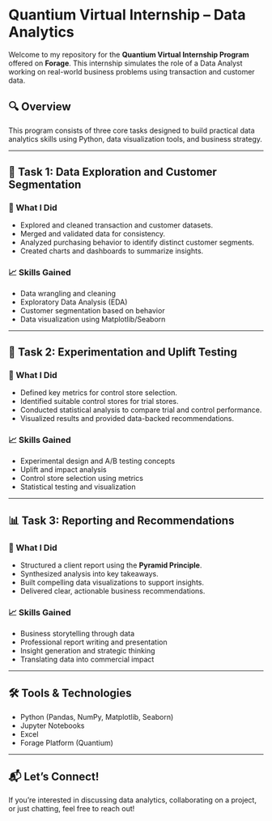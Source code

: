 # Quantium Virtual Internship – Data Analytics

Welcome to my repository for the **Quantium Virtual Internship Program** offered on **Forage**. This internship simulates the role of a Data Analyst working on real-world business problems using transaction and customer data.

## 🔍 Overview

This program consists of three core tasks designed to build practical data analytics skills using Python, data visualization tools, and business strategy.

---

## 🧩 Task 1: Data Exploration and Customer Segmentation

### 🔧 What I Did
- Explored and cleaned transaction and customer datasets.
- Merged and validated data for consistency.
- Analyzed purchasing behavior to identify distinct customer segments.
- Created charts and dashboards to summarize insights.

### 📈 Skills Gained
- Data wrangling and cleaning
- Exploratory Data Analysis (EDA)
- Customer segmentation based on behavior
- Data visualization using Matplotlib/Seaborn

---

## 🧪 Task 2: Experimentation and Uplift Testing

### 🔧 What I Did
- Defined key metrics for control store selection.
- Identified suitable control stores for trial stores.
- Conducted statistical analysis to compare trial and control performance.
- Visualized results and provided data-backed recommendations.

### 📈 Skills Gained
- Experimental design and A/B testing concepts
- Uplift and impact analysis
- Control store selection using metrics
- Statistical testing and visualization

---

## 📊 Task 3: Reporting and Recommendations

### 🔧 What I Did
- Structured a client report using the **Pyramid Principle**.
- Synthesized analysis into key takeaways.
- Built compelling data visualizations to support insights.
- Delivered clear, actionable business recommendations.

### 📈 Skills Gained
- Business storytelling through data
- Professional report writing and presentation
- Insight generation and strategic thinking
- Translating data into commercial impact

---

## 🛠️ Tools & Technologies
- Python (Pandas, NumPy, Matplotlib, Seaborn)
- Jupyter Notebooks
- Excel
- Forage Platform (Quantium)

---

## 📬 Let’s Connect!
If you’re interested in discussing data analytics, collaborating on a project, or just chatting, feel free to reach out!

